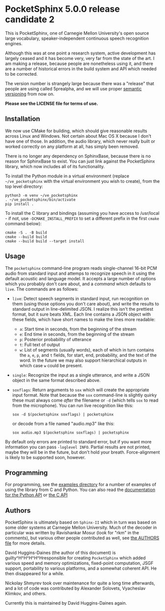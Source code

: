 PocketSphinx 5.0.0 release candidate 2
======================================

This is PocketSphinx, one of Carnegie Mellon University's open source large
vocabulary, speaker-independent continuous speech recognition engines.

Although this was at one point a research system, active development
has largely ceased and it has become very, very far from the state of
the art.  I am making a release, because people are nonetheless using
it, and there are a number of historical errors in the build system
and API which needed to be corrected.

The version number is strangely large because there was a "release"
that people are using called 5prealpha, and we will use proper
[semantic versioning](https://semver.org/) from now on.

**Please see the LICENSE file for terms of use.**

Installation
------------

We now use CMake for building, which should give reasonable results
across Linux and Windows.  Not certain about Mac OS X because I don't
have one of those.  In addition, the audio library, which never really
built or worked correctly on any platform at all, has simply been
removed.

There is no longer any dependency on SphinxBase, because there is no
reason for SphinxBase to exist.  You can just link against the
PocketSphinx library, which now includes all of its functionality.

To install the Python module in a virtual environment (replace
`~/ve_pocketsphinx` with the virtual environment you wish to create),
from the top level directory:

```
python3 -m venv ~/ve_pocketsphinx
. ~/ve_pocketsphinx/bin/activate
pip install .
```

To install the C library and bindings (assuming you have access to
/usr/local - if not, use `-DCMAKE_INSTALL_PREFIX` to set a different
prefix in the first `cmake` command below):

```
cmake -S . -B build
cmake --build build
cmake --build build --target install
```

Usage
-----

The `pocketsphinx` command-line program reads single-channel 16-bit
PCM audio from standard input and attemps to recognize speech in it
using the default acoustic and language model.  It accepts a large
number of options which you probably don't care about, and a *command*
which defaults to `live`.  The commands are as follows:

  - `live`: Detect speech segments in standard input, run recognition
    on them (using those options you don't care about), and write the
    results to standard output in line-delimited JSON.  I realize this
    isn't the prettiest format, but it sure beats XML.  Each line
    contains a JSON object with these fields, which have short names
    to make the lines more readable:
    
    - `a`: Start time in seconds, from the beginning of the stream
    - `e`: End time in seconds, from the beginning of the stream
    - `p`: Posterior probability of utterance
    - `t`: Full text of output
    - `w`: List of segments (usually words), each of which in turn
      contains the `a`, `e`, `p`, and `t` fields, for start, end,
      probability, and the text of the word.  In the future we may
      also support hierarchical outputs in which case `w` could be
      present.

  - `single`: Recognize the input as a single utterance, and write a
    JSON object in the same format described above.

  - `soxflags`: Return arguments to `sox` which will create the
    appropriate input format.  Note that because the `sox`
    command-line is slightly quirky these must always come *after* the
    filename or `-d` (which tells `sox` to read from the microphone).
    You can run live recognition like this:
    
        sox -d $(pocketsphinx soxflags) | pocketsphinx

    or decode from a file named "audio.mp3" like this:
    
        sox audio.mp3 $(pocketsphinx soxflags) | pocketsphinx
        
By default only errors are printed to standard error, but if you want
more information you can pass `-loglevel INFO`.  Partial results are
not printed, maybe they will be in the future, but don't hold your
breath.  Force-alignment is likely to be supported soon, however.

Programming
-----------

For programming, see the [examples directory](./examples/) for a
number of examples of using the library from C and Python.  You can
also read the [documentation for the Python
API](https://pocketsphinx5.readthedocs.io) or [the C
API](https://cmusphinx.github.io/doc/pocketsphinx/)

Authors
-------

PocketSphinx is ultimately based on `Sphinx-II` which in turn was
based on some older systems at Carnegie Mellon University.  Much of
the decoder in particular was written by Ravishankar Mosur (look for
"rkm" in the comments), but various other people contributed as well,
see [the AUTHORS file](./AUTHORS) for more details.

David Huggins-Daines (the author of this document) is
guilty^H^H^H^H^Hresponsible for creating `PocketSphinx` which added
various speed and memory optimizations, fixed-point computation, JSGF
support, portability to various platforms, and a somewhat coherent
API.  He then disappeared for a while.

Nickolay Shmyrev took over maintenance for quite a long time
afterwards, and a lot of code was contributed by Alexander Solovets,
Vyacheslav Klimkov, and others.

Currently this is maintained by David Huggins-Daines again.
